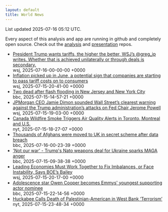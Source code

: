 ```yaml
---
layout: default
title: World News
---
```


<div markdown="0">
<div class="byline small text-muted">List updated <span class="datetime">2025-07-16 05:12 UTC</span>.</div>

<p>Every aspect of this analysis and app are running in github and completely open source. Check out the <a href="https://github.com/Castro-Media/Analysis">analysis</a> and <a href="https://github.com/Castro-Media/TopStoryReview.com">presentation</a> repos.</p>
<ul>
<li><a href='https://www.wsj.com/economy/trade/forget-taco-trump-is-winning-his-trade-war-8af6f777'>President Trump wants tariffs, the higher the better, WSJ&#8217;s @greg_ip writes. Whether that is achieved unilaterally or through deals is secondary.</a><div class='byline small text-muted'>wsj, <span class="datetime">2025-07-16-00-00-00 +0000</span></div></li>
<li><a href='https://www.wsj.com/economy/inflation-hit-2-7-in-june-in-line-with-expectations-8f92a8cd'>Inflation picked up in June, a potential sign that companies are starting to pass tariff costs on to consumers</a><div class='byline small text-muted'>wsj, <span class="datetime">2025-07-15-20-41-00 +0000</span></div></li>
<li><a href='https://www.bbc.com/news/articles/c0j42xy47q7o'>Two dead after flash flooding in New Jersey and New York City</a><div class='byline small text-muted'>bbc, <span class="datetime">2025-07-15-14-57-21 +0000</span></div></li>
<li><a href='https://www.wsj.com/economy/central-banking/dimon-defends-fed-independence-after-trump-attacks-6cb6b05f'>JPMorgan CEO Jamie Dimon sounded Wall Street&#8217;s clearest warning against the Trump administration&#8217;s attacks on Fed Chair Jerome Powell</a><div class='byline small text-muted'>wsj, <span class="datetime">2025-07-15-19-03-00 +0000</span></div></li>
<li><a href='https://www.nytimes.com/2025/07/14/world/canada/canada-wildfire-smoke-manitoba-toronto-us.html'>Canada Wildfire Smoke Triggers Air Quality Alerts in Toronto, Montreal and U.S.</a><div class='byline small text-muted'>nyt, <span class="datetime">2025-07-15-18-27-07 +0000</span></div></li>
<li><a href='https://www.bbc.com/news/articles/cvg8zy78787o'>Thousands of Afghans were moved to UK in secret scheme after data breach</a><div class='byline small text-muted'>bbc, <span class="datetime">2025-07-16-00-23-39 +0000</span></div></li>
<li><a href='https://www.bbc.com/news/articles/c14e2ydv4d6o'>'Not our war' - Trump's Nato weapons deal for Ukraine sparks MAGA anger</a><div class='byline small text-muted'>bbc, <span class="datetime">2025-07-15-09-38-38 +0000</span></div></li>
<li><a href='https://www.wsj.com/economy/global/leading-economies-must-work-together-to-fix-imbalances-or-face-instability-says-boes-bailey-0fab8109'>Leading Economies Must Work Together to Fix Imbalances, or Face Instability, Says BOE&#8217;s Bailey</a><div class='byline small text-muted'>wsj, <span class="datetime">2025-07-15-20-17-00 +0000</span></div></li>
<li><a href='https://www.bbc.com/news/articles/cjelpe2y3plo'>Adolescence star Owen Cooper becomes Emmys' youngest supporting actor nominee</a><div class='byline small text-muted'>bbc, <span class="datetime">2025-07-15-22-14-56 +0000</span></div></li>
<li><a href='https://www.nytimes.com/2025/07/15/world/middleeast/huckabee-west-bank-musallet-killing.html'>Huckabee Calls Death of Palestinian-American in West Bank &#8216;Terrorism&#8217;</a><div class='byline small text-muted'>nyt, <span class="datetime">2025-07-15-23-48-34 +0000</span></div></li>
</ul>
</div>
